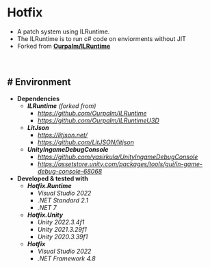 # Hotfix

- A patch system using ILRuntime.
- The ILRuntime is to run c# code on enviorments without JIT
- Forked from [**Ourpalm/ILRuntime**](https://github.com/Ourpalm/ILRuntime)

　

## # Environment

- **Dependencies**
    - ***ILRuntime*** *(forked from)*
        - *https://github.com/Ourpalm/ILRuntime*
        - *https://github.com/Ourpalm/ILRuntimeU3D*
    - ***LitJson***
        - *https://litjson.net/*
        - *https://github.com/LitJSON/litjson*
    - ***UnityIngameDebugConsole***
        - *https://github.com/yasirkula/UnityIngameDebugConsole*
        - *https://assetstore.unity.com/packages/tools/gui/in-game-debug-console-68068*
- **Developed & tested with**
    - ***Hotfix.Runtime***
        - *Visual Studio 2022*
        - *.NET Standard 2.1*
        - *.NET 7*
    - ***Hotfix.Unity***
        - *Unity 2022.3.4f1*
        - *Unity 2021.3.29f1*
        - *Unity 2020.3.39f1*
    - ***Hotfix***
        - *Visual Studio 2022*
        - *.NET Framework 4.8*